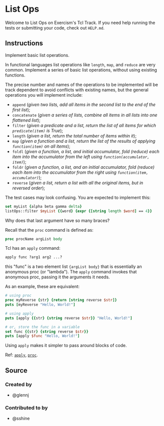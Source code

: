 # List Ops

Welcome to List Ops on Exercism's Tcl Track.
If you need help running the tests or submitting your code, check out `HELP.md`.

## Instructions

Implement basic list operations.

In functional languages list operations like `length`, `map`, and
`reduce` are very common. Implement a series of basic list operations,
without using existing functions.

The precise number and names of the operations to be implemented will be
track dependent to avoid conflicts with existing names, but the general
operations you will implement include:

* `append` (*given two lists, add all items in the second list to the end of the first list*);
* `concatenate` (*given a series of lists, combine all items in all lists into one flattened list*);
* `filter` (*given a predicate and a list, return the list of all items for which `predicate(item)` is True*);
* `length` (*given a list, return the total number of items within it*);
* `map` (*given a function and a list, return the list of the results of applying `function(item)` on all items*);
* `foldl` (*given a function, a list, and initial accumulator, fold (reduce) each item into the accumulator from the left using `function(accumulator, item)`*);
* `foldr` (*given a function, a list, and an initial accumulator, fold (reduce) each item into the accumulator from the right using `function(item, accumulator)`*);
* `reverse` (*given a list, return a list with all the original items, but in reversed order*);

The test cases may look confusing. You are expected to implement this: 
```tcl
set myList {alpha beta gamma delta}
listOps::filter $myList {{word} {expr {[string length $word] == 4}}
```
Why does that last argument have so many braces?

Recall that the `proc` command is defined as:
```tcl
proc procName argList body
```

Tcl has an `apply` command:
```tcl
apply func ?arg1 arg2 ...?
```
this "func" is a two element list `{argList body}` that is essentially an
anonymous proc (or "lambda"). The `apply` command invokes that anonymous
proc, passing it the arguments it needs.

As an example, these are equivalent:
```tcl
# using proc
proc myReverse {str} {return [string reverse $str]}
puts [myReverse "Hello, World!"]

# using apply
puts [apply {{str} {string reverse $str}} "Hello, World!"]

# or, store the func in a variable
set func {{str} {string reverse $str}}
puts [apply $func "Hello, World!"]
```
Using `apply` makes it simpler to pass around blocks of code.

Ref: [`apply`](https://tcl.tk/man/tcl8.6/TclCmd/apply.htm),
[`proc`](https://tcl.tk/man/tcl8.6/TclCmd/proc.htm).

## Source

### Created by

- @glennj

### Contributed to by

- @sshine